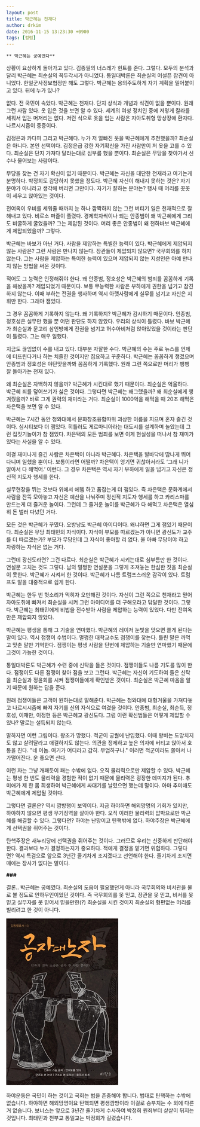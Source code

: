 ```yaml
---
layout: post
title: 박근혜는 천재다
author: drkim
date: 2016-11-15 13:23:30 +0900
tags: [컬럼]
---
```

  


    ** 박근혜는 궁예였다** 

  


상황이 요상하게 돌아가고 있다. 김종필의 너스레가 힌트를 준다. 그렇다. 모두의 분석과 달리 박근혜는 최순실의 꼭두각시가 아니었다. 통일대박론은 최순실의 어설픈 참견이 아니었다. 한일군사정보협정만 해도 그렇다. 박근혜는 용의주도하게 자기 계획을 밀어붙이고 있다. 뒤에 누가 있나? 

  


없다. 전 국민이 속았다. 박근혜는 천재다. 단지 상식과 개념과 식견이 없을 뿐이다. 원래 그런 사람 있다. 옷 입은 것을 보면 알 수 있다. 세계의 여성 정치인 중에 저렇게 칼라를 세워서 입는 머저리는 없다. 저런 식으로 옷을 입는 사람은 자아도취형 망상장애 환자다. 나르시시즘이 중증이다. 

  


김정은과 카다피 그리고 박근혜다. 누가 저 얼빠진 옷을 박근혜에게 추천했을까? 최순실은 아니다. 본인 선택이다. 김정은급 강한 자기확신을 가진 사람만이 저 옷을 고를 수 있다. 최순실은 단지 가져다 달라는대로 심부름 했을 뿐이다. 최순실은 무당을 찾아가서 신수나 물어보는 사람이다. 

  


무당을 찾는 건 자기 확신이 없기 때문이다. 박근혜는 자신을 대단한 천재라고 여기는게 분명하다. 박정희도 감당하지 못했을 정도다. 박근혜 자신이 해내지 못하는 것은? 자기 분야가 아니라고 생각해 버리면 그만이다. 자기가 잘하는 분야는? 행사 때 머리를 꼿꼿이 세우고 앉아있는 것이다. 

  


전여옥이 우비를 세워줄 때까지 눈 하나 깜짝하지 않는 그런 버티기 일은 천재적으로 잘 해내고 있다. 비로소 퍼즐이 풀렸다. 경제학자씩이나 되는 안종범이 왜 박근혜에게 그리도 비굴하게 굴었을까? 그는 제압된 것이다. 머리 좋은 안종범이 왜 천하바보 박근혜에게 제압되었을까? 그렇다. 

  


박근혜는 바보가 아닌 거다. 사람을 제압하는 특별한 능력이 있다. 박근혜에게 제압되지 않는 사람은? 그런 사람은 만나지 않는다. 장관들이 제압되지 않으면? 국무회의를 하지 않는다. 그는 사람을 제압하는 특이한 능력이 있으며 제압되지 않는 지성인은 아예 만나지 않는 방법을 써온 것이다. 

  


적어도 그 능력은 인정해줘야 한다. 왜 안종범, 정호성은 박근혜의 범죄를 꼼꼼하게 기록을 해놨을까? 제압되었기 때문이다. 보통 무능력한 사람은 부하에게 권한을 넘기고 참견하지 않는다. 이때 부하는 전권을 행사하며 역시 아랫사람에게 실무를 넘기고 자신은 지휘만 한다. 그래야 잼있다. 

  


그 경우 꼼꼼하게 기록하지 않는다. 왜 기록하지? 박근혜가 감시하기 때문이다. 안종범, 정호성은 실무만 했을 뿐 어떤 판단도 하지 않았다. 우리의 상식이 틀렸다. 바보 박근혜가 최순실과 문고리 삼인방에게 전권을 넘기고 허수아비처럼 앉아있었을 것이라는 판단이 틀렸다. 그는 매우 일했다. 

  


지금도 끊임없이 수를 내고 있다. 대부분 자잘한 수다. 박근혜의 수는 주로 뉴스를 언제에 터뜨린다거나 하는 치졸한 것이지만 집요하고 꾸준하다. 박근혜는 꼼꼼하게 챙겼으며 안종범과 정호성은 야단맞을까봐 꼼꼼하게 기록했다. 원래 그런 쪽으로만 머리가 팽팽 잘 돌아가는 천재 있다. 

  


왜 최순실은 자백하지 않을까? 박근혜가 시킨대로 했기 때문이다. 최순실은 억울하다. 박근혜 죄를 덮어쓰기가 싫은 것이다. 그렇다면 박근혜는 왜그랬을까? 왜 최순실에게 챙겨줬을까? 바로 그게 권력의 재미라는 거다. 최순실이 1000억을 해먹을 때 20조 해먹은 차은택을 보면 알 수 있다. 

  


박근혜는 7시간 동안 청와대에서 문화창조융합따위 괴상한 이름을 지으며 혼자 즐긴 것이다. 심시티보다 더 잼있다. 히틀러도 게르마니아라는 대도시를 설계하며 놀았는데 그런 집짓기놀이가 참 잼있다. 차은택의 모든 범죄를 보면 이게 현실성을 떠나서 참 재미가 있다는 사실을 알 수 있다. 

  


이걸 재미나게 즐긴 사람은 차은택이 아니라 박근혜다. 차은택을 발바닥에 땀나게 뛰어다니며 일했을 뿐이다. 보통이라면 어떨까? 차은택이 엉기면 귀찮아서라도 ‘그래 니가 알아서 다 해먹어.’ 이런다. 그 경우 차은택은 역시 자기 부하에게 일을 넘기고 자신은 정신적 지도자 행세를 한다. 

  


실무현장을 뛰는 것보다 위에서 에헴 하고 폼잡는게 더 잼있다. 즉 차은택은 문화계에서 사람을 잔뜩 모아놓고 자신은 예산을 나눠주며 정신적 지도자 행세를 하고 카리스마를 만드는게 더 즐거운 놀이다. 그런데 그 즐거운 놀이를 박근혜가 다 해먹고 차은택은 열심히 돈 벌러 다녔던 거다. 

  


모든 것은 박근혜가 꾸몄다. 오방낭도 박근혜 아이디어다. 왜냐하면 그게 잼있기 때문이다. 최순실은 무당 최태민의 자식이다. 자식이 부모를 따르겠는가 아니면 광신도가 교주를 더 따르겠는가? 부모가 무당인데 그 자식이 좋아할 리 없다. 울 아빠 무당이야 하고 자랑하는 자식은 없는 거다. 

  


그런데 광신도라면? 그건 다르다. 최순실은 박근혜가 시키는대로 심부름만 한 것이다. 연설문 고치는 것도 그렇다. 남의 멀쩡한 연설문을 그렇게 조져놓는 한심한 짓을 최순실이 못한다. 박근혜가 시켜서 한 것이다. 박근혜가 나름 트럼프스러운 감각이 있다. 트럼프도 말을 대중적으로 쉽게 한다. 

  


박근혜는 한두 번 헛소리가 먹히자 오만해진 것이다. 자신이 그런 쪽으로 천재라고 믿어 자아도취에 빠져서 최순실을 시켜 그런 아이디어를 더 구해오라고 닦달한 것이다. 그렇다. 박근혜는 최태민에게 비법을 전수받아 사람을 제압하는 능력이 있었다. 다만 전여옥만은 제압되지 않았다. 

  


박근혜는 평생을 통해 그 기술을 연마했다. 박근혜의 레이저 눈빛을 맞으면 쫄게 된다는 말이 있다. 역시 점쟁이 수법이다. 멀쩡한 대학교수도 점쟁이를 찾는다. 틀린 말은 까먹고 맞춘 말만 기억한다. 점쟁이는 평생 사람을 단번에 제압하는 기술만 연마했기 때문에 그것이 가능한 것이다. 

  


통일대박론도 박근혜가 수련 중에 신탁을 들은 것이다. 점쟁이들도 나름 기도를 많이 한다. 점쟁이도 다른 점쟁이 찾아 점을 보고 그런다. 박근혜는 자신이 기도하여 들은 신탁을 최순실과 정윤회를 시켜 점쟁이들에게 확인받은 것이다. 최순실은 박근혜 마음을 알기 때문에 원하는 답을 준다. 

  


원래 점쟁이들은 고객이 원하는대로 말해준다. 박근혜는 청와대에 대형거울을 가져다놓고 나르시시즘에 빠져 자기를 신의 자식으로 여겼을 것이다. 안종범, 최순실, 최순득, 정호성, 이재만, 이정현 등은 박근혜교 광신도다. 그럼 이런 확신범들은 어떻게 제압할 수 있나? 말로는 설득되지 않는다. 

  


말하자면 이런 그림이다. 왕조가 망했다. 적군이 궁궐에 난입했다. 이때 왕비는 도망치지도 않고 살려달라고 애걸하지도 않는다. 의관을 정제하고 높은 의자에 버티고 앉아서 호통을 친다. "네 이놈. 여기가 어디라고 감히. 무엄하구나." 이러면 적군이라도 쫄아서 나가떨어진다. 운 좋으면 산다. 

  


이런 자는 그냥 개패듯이 패는 수밖에 없다. 오직 물리력으로만 제압할 수 있다. 박근혜는 평생 한 번도 물리력을 경험한 적이 없기 때문에 물리력은 굉장한 데미지가 된다. 추미애가 제 한 몸 희생하여 박근혜에게 싸대기를 날렸으면 했는데 말이다. 아마 추미애도 박근혜에게 제압될 것이다. 

  


그렇다면 결론은? 역시 깜방행이 보약이다. 지금 하야하면 해외망명의 기회가 있지만, 하야하지 않으면 평생 무기징역을 살아야 한다. 오직 이러한 물리력의 압박으로만 박근혜를 해결할 수 있다. 그렇다면? 하야는 난망이고 탄핵밖에 없다. 하야주장은 박근혜에게 선택권을 쥐어주는 것이다. 

  


탄핵주장은 새누리당에 선택권을 쥐어주는 것이다. 그러므로 우리는 신중하게 판단해야 한다. 결과보다 누가 결정하는지가 중요하다. 적에게 결정을 맡기면 위험하다. 그렇다면? 역시 특검으로 앞으로 3년간 줄기차게 조지겠다고 선언해야 한다. 줄기차게 조지면 매에는 장사가 없다는 말이다. 

  


 **###**

  


결론.. 박근혜는 궁예였다. 최순실의 도움이 필요했던게 아니라 국무회의와 비서관을 물로 볼 정도로 안하무인이었던 것이다. 즉 국무회의를 못 믿고, 장관을 못 믿고, 비서를 못 믿고 실무자를 못 믿어서 믿을만한(?) 최순실을 시킨 것이지 최순실의 형편없는 머리를 빌리려고 한 것이 아니다.

  


  



 ![](/files/attach/images/199/140/778/555.jpg) 

  


하야운동은 국민이 하는 것이고 국회는 법을 존중해야 합니다. 법대로 탄핵하는 수밖에 없습니다. 하야하면 해외망명이요 탄핵되면 평생깜방이라 이걸로 승부치는 수 외에 다른거 없습니다. 보너스는 앞으로 3년간 줄기차게 수사하여 박정희 원죄부터 샅샅이 뒤지는 것입니다. 최태민과 천부교 통일교는 박정희가 길렀습니다.